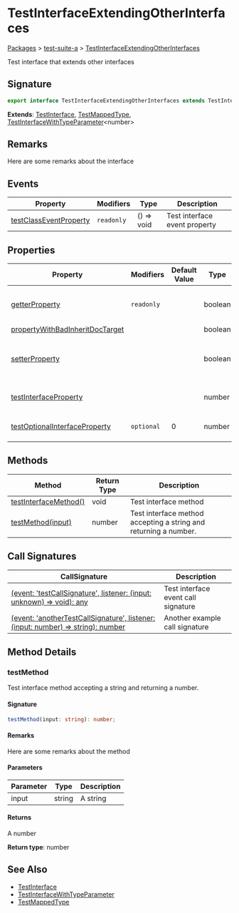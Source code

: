 # TestInterfaceExtendingOtherInterfaces

[Packages](/) > [test-suite-a](/test-suite-a/) > [TestInterfaceExtendingOtherInterfaces](/test-suite-a/testinterfaceextendingotherinterfaces-interface)

Test interface that extends other interfaces

<h2 id="testinterfaceextendingotherinterfaces-signature">Signature</h2>

```typescript
export interface TestInterfaceExtendingOtherInterfaces extends TestInterface, TestMappedType, TestInterfaceWithTypeParameter<number>
```

**Extends**: [TestInterface](/test-suite-a/testinterface-interface), [TestMappedType](/test-suite-a/testmappedtype-typealias), [TestInterfaceWithTypeParameter](/test-suite-a/testinterfacewithtypeparameter-interface)\<number>

<h2 id="testinterfaceextendingotherinterfaces-remarks">Remarks</h2>

Here are some remarks about the interface

## Events

| Property | Modifiers | Type | Description |
| - | - | - | - |
| [testClassEventProperty](/test-suite-a/testinterface-interface#testclasseventproperty-propertysignature) | `readonly` | () => void | Test interface event property |

## Properties

| Property | Modifiers | Default Value | Type | Description |
| - | - | - | - | - |
| [getterProperty](/test-suite-a/testinterface-interface#getterproperty-property) | `readonly` | | boolean | A test getter-only interface property. |
| [propertyWithBadInheritDocTarget](/test-suite-a/testinterface-interface#propertywithbadinheritdoctarget-propertysignature) | | | boolean | |
| [setterProperty](/test-suite-a/testinterface-interface#setterproperty-property) | | | boolean | A test property with a getter and a setter. |
| [testInterfaceProperty](/test-suite-a/testinterface-interface#testinterfaceproperty-propertysignature) | | | number | Test interface property |
| [testOptionalInterfaceProperty](/test-suite-a/testinterface-interface#testoptionalinterfaceproperty-propertysignature) | `optional` | 0 | number | Test optional property |

## Methods

| Method | Return Type | Description |
| - | - | - |
| [testInterfaceMethod()](/test-suite-a/testinterface-interface#testinterfacemethod-methodsignature) | void | Test interface method |
| [testMethod(input)](/test-suite-a/testinterfaceextendingotherinterfaces-interface#testmethod-methodsignature) | number | Test interface method accepting a string and returning a number. |

## Call Signatures

| CallSignature | Description |
| - | - |
| [(event: 'testCallSignature', listener: (input: unknown) => void): any](/test-suite-a/testinterface-interface#_call_-callsignature) | Test interface event call signature |
| [(event: 'anotherTestCallSignature', listener: (input: number) => string): number](/test-suite-a/testinterface-interface#_call__1-callsignature) | Another example call signature |

## Method Details

<h3 id="testmethod-methodsignature">testMethod</h3>

Test interface method accepting a string and returning a number.

<h4 id="testmethod-signature">Signature</h4>

```typescript
testMethod(input: string): number;
```

<h4 id="testmethod-remarks">Remarks</h4>

Here are some remarks about the method

<h4 id="testmethod-parameters">Parameters</h4>

| Parameter | Type | Description |
| - | - | - |
| input | string | A string |

<h4 id="testmethod-returns">Returns</h4>

A number

**Return type**: number

<h2 id="testinterfaceextendingotherinterfaces-see-also">See Also</h2>

- [TestInterface](/test-suite-a/testinterface-interface)
- [TestInterfaceWithTypeParameter](/test-suite-a/testinterfacewithtypeparameter-interface)
- [TestMappedType](/test-suite-a/testmappedtype-typealias)
